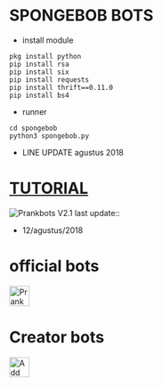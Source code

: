 # SPONGEBOB BOTS
- install module
```
pkg install python
pip install rsa
pip install six
pip install requests
pip install thrift==0.11.0
pip install bs4
```
- runner
```
cd spongebob
python3 spongebob.py
```
- LINE UPDATE
agustus 2018
# [TUTORIAL](https://www.youtube.com/channel/UCycBrqSWEHdk-slnhUmGWiQ)
![Prankbots](prankbots.png)
V2.1 last update::
- 12/agustus/2018
# official bots
<a href="https://line.me/R/ti/p/%40gnh2780p"><img height="36" border="0" alt="PrankBots" src="https://scdn.line-apps.com/n/line_add_friends/btn/en.png"></a>
# Creator bots
<a href="https://line.me/R/ti/p/~adiputra.95"><img height="36" border="0" alt="Add Friend" src="https://scdn.line-apps.com/n/line_add_friends/btn/en.png"></a>

